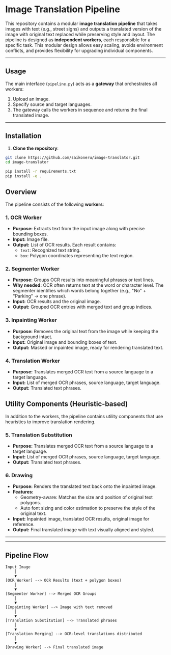 # Image Translation Pipeline

This repository contains a modular **image translation pipeline** that takes images with text (e.g., street signs) and outputs a translated version of the image with original text replaced while preserving style and layout. The pipeline is designed as **independent workers**, each responsible for a specific task. This modular design allows easy scaling, avoids environment conflicts, and provides flexibility for upgrading individual components.

---
## Usage

The main interface (`pipeline.py`) acts as a **gateway** that orchestrates all workers:

1. Upload an image.
2. Specify source and target languages.
3. The gateway calls the workers in sequence and returns the final translated image.

---

## Installation

1. **Clone the repository**:

```bash
git clone https://github.com/saikoneru/image-translator.git
cd image-translator

pip install -r requirements.txt
pip install -e .
```

## Overview

The pipeline consists of the following **workers**:

### 1. OCR Worker
- **Purpose:** Extracts text from the input image along with precise bounding boxes.
- **Input:** Image file.
- **Output:** List of OCR results. Each result contains:
  - `text`: Recognized text string.
  - `box`: Polygon coordinates representing the text region.

### 2. Segmenter Worker
- **Purpose:** Groups OCR results into meaningful phrases or text lines.
- **Why needed:** OCR often returns text at the word or character level. The segmenter identifies which words belong together (e.g., "No" + "Parking" → one phrase).
- **Input:** OCR results and the original image.
- **Output:** Grouped OCR entries with merged text and group indices.

### 3. Inpainting Worker
- **Purpose:** Removes the original text from the image while keeping the background intact.
- **Input:** Original image and bounding boxes of text.
- **Output:** Masked or inpainted image, ready for rendering translated text.

### 4. Translation Worker
- **Purpose:** Translates merged OCR text from a source language to a target language.
- **Input:** List of merged OCR phrases, source language, target language.
- **Output:** Translated text phrases.


## Utility Components (Heuristic-based)

In addition to the workers, the pipeline contains utility components that use heuristics to improve translation rendering.

### 5. Translation Substitution
- **Purpose:** Translates merged OCR text from a source language to a target language.
- **Input:** List of merged OCR phrases, source language, target language.
- **Output:** Translated text phrases.

### 6. Drawing
- **Purpose:** Renders the translated text back onto the inpainted image.
- **Features:**
  - Geometry-aware: Matches the size and position of original text polygons.
  - Auto font sizing and color estimation to preserve the style of the original text.
- **Input:** Inpainted image, translated OCR results, original image for reference.
- **Output:** Final translated image with text visually aligned and styled.


---

---

## Pipeline Flow

```text
Input Image
    │
    ▼
[OCR Worker] --> OCR Results (text + polygon boxes)
    │
    ▼
[Segmenter Worker] --> Merged OCR Groups
    │
    ▼
[Inpainting Worker] --> Image with text removed
    │
    ▼
[Translation Substitution] --> Translated phrases
    │
    ▼
[Translation Merging] --> OCR-level translations distributed
    │
    ▼
[Drawing Worker] --> Final translated image




